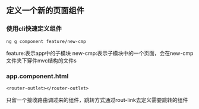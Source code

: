 ## 定义一个新的页面组件

### 使用cli快速定义组件

	ng g component feature/new-cmp

feature:表示app中的子模块
new-cmp:表示子模块中的一个页面，会在new-cmp文件夹下穿件mvc结构的文件s

### app.component.html

    <router-outlet></router-outlet>

只留一个接收路由调过来的组件，跳转方式通过rout-link去定义需要跳转的组件